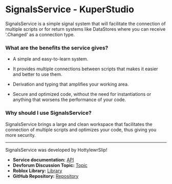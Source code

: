 # SignalsService - KuperStudio
SignalsService is a simple signal system that will facilitate the connection of multiple scripts or for return systems like DataStores where you can receive '.Changed' as a connection type.

### **What are the benefits the service gives?**
* A simple and easy-to-learn system.

* It provides multiple connections between scripts that makes it easier and better to use them.

* Derivation and typing that amplifies your working area.

* Secure and optimized code, without the need for instantiations or anything that worsens the performance of your code.

### **Why should I use SignalsService?**
SignalsService brings a large and clean workspace that facilitates the connection of multiple scripts and optimizes your code, thus giving you more security.

---

SignalsService was developed by HottylewrSlip!

* **Service documentation:** [API](https://kuperstudio.github.io/SignalsService/)
* **Devforum Discussion Topic:** [Topic](https://devforum.roblox.com/t/1548916)
* **Roblox Library:** [Library](https://www.roblox.com/library/7715453598/SignalsService)
* **GitHub Repository:** [Repository](https://github.com/KuperStudio/SignalsService)